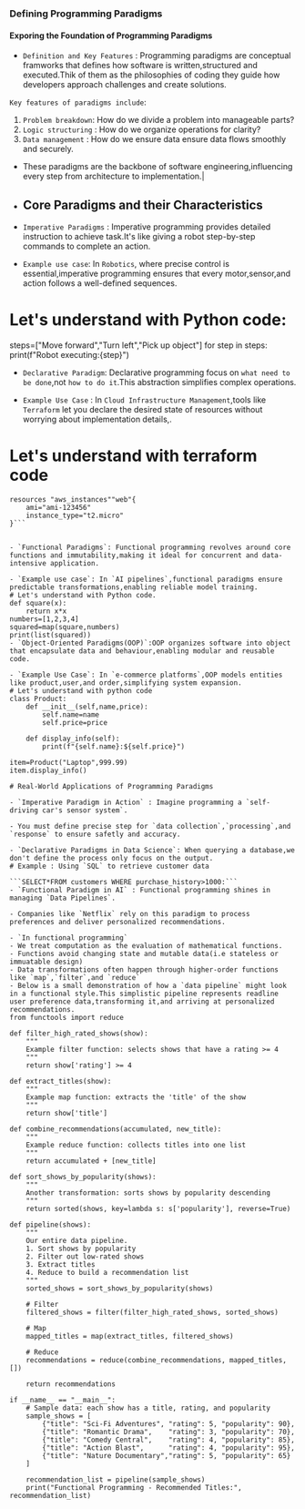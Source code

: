 ### Defining Programming Paradigms
#### Exporing the Foundation of Programming Paradigms

- `Definition and Key Features` : Programming paradigms are conceptual framworks that defines how software is written,structured and executed.Thik of them as the philosophies of coding they guide how developers approach challenges and create solutions.

`Key features of paradigms include`:
1. `Problem breakdown`: How do we divide a problem into manageable parts?
2. `Logic structuring` : How do we organize operations for clarity?
3. `Data management` : How do we ensure data ensure data flows smoothly and securely.

- These paradigms are the backbone of software engineering,influencing every step from architecture to implementation.|
- ## Core Paradigms and their Characteristics

- `Imperative Paradigms` : Imperative programming provides detailed instruction to achieve task.It's like giving a robot step-by-step commands to complete an action.

- `Example use case`: In `Robotics`, where precise control is essential,imperative programming ensures that every motor,sensor,and action follows a well-defined sequences.
# Let's understand with Python code:
steps=["Move forward","Turn left","Pick up object"]
for step in steps:
    print(f"Robot executing:{step}")
- `Declarative Paradigm`: Declarative programming focus on `what need to be done`,not `how to do it`.This abstraction simplifies complex operations.

- `Example Use Case` : In `Cloud Infrastructure Management`,tools like `Terraform` let you declare the desired state of resources without worrying about implementation details,.
# Let's understand with terraform code

```
resources "aws_instances""web"{
    ami="ami-123456"
    instance_type="t2.micro"
}```


- `Functional Paradigms`: Functional programming revolves around core functions and immutability,making it ideal for concurrent and data-intensive application.

- `Example use case`: In `AI pipelines`,functional paradigms ensure predictable transformations,enabling reliable model training.
# Let's understand with Python code.
def square(x):
    return x*x
numbers=[1,2,3,4]
squared=map(square,numbers)
print(list(squared))
- `Object-Oriented Paradigms(OOP)`:OOP organizes software into object that encapsulate data and behaviour,enabling modular and reusable code.

- `Example Use Case`: In `e-commerce platforms`,OOP models entities like product,user,and order,simplifying system expansion.
# Let's understand with python code
class Product:
    def __init__(self,name,price):
        self.name=name
        self.price=price
        
    def display_info(self):
        print(f"{self.name}:${self.price}")
        
item=Product("Laptop",999.99)
item.display_info()

# Real-World Applications of Programming Paradigms

- `Imperative Paradigm in Action` : Imagine programming a `self-driving car's sensor system`.

- You must define precise step for `data collection`,`processing`,and `response` to ensure safetly and accuracy.

- `Declarative Paradigms in Data Science`: When querying a database,we don't define the process only focus on the output.
# Example : Using `SQL` to retrieve customer data

```SELECT*FROM customers WHERE purchase_history>1000:```
- `Functional Paradigm in AI` : Functional programming shines in managing `Data Pipelines`.

- Companies like `Netflix` rely on this paradigm to process preferences and deliver personalized recommendations.

- `In functional programming`
- We treat computation as the evaluation of mathematical functions.
- Functions avoid changing state and mutable data(i.e stateless or immuatable design)
- Data transformations often happen through higher-order functions like `map`,`filter`,and `reduce`
- Below is a small demonstration of how a `data pipeline` might look in a functional style.This simplistic pipeline represents readline user preference data,transforming it,and arriving at personalized recommendations.
from functools import reduce

def filter_high_rated_shows(show):
    """
    Example filter function: selects shows that have a rating >= 4
    """
    return show['rating'] >= 4

def extract_titles(show):
    """
    Example map function: extracts the 'title' of the show
    """
    return show['title']

def combine_recommendations(accumulated, new_title):
    """
    Example reduce function: collects titles into one list
    """
    return accumulated + [new_title]

def sort_shows_by_popularity(shows):
    """
    Another transformation: sorts shows by popularity descending
    """
    return sorted(shows, key=lambda s: s['popularity'], reverse=True)

def pipeline(shows):
    """
    Our entire data pipeline. 
    1. Sort shows by popularity
    2. Filter out low-rated shows
    3. Extract titles
    4. Reduce to build a recommendation list
    """
    sorted_shows = sort_shows_by_popularity(shows)
    
    # Filter
    filtered_shows = filter(filter_high_rated_shows, sorted_shows)
    
    # Map
    mapped_titles = map(extract_titles, filtered_shows)
    
    # Reduce
    recommendations = reduce(combine_recommendations, mapped_titles, [])
    
    return recommendations

if __name__ == "__main__":
    # Sample data: each show has a title, rating, and popularity
    sample_shows = [
        {"title": "Sci-Fi Adventures", "rating": 5, "popularity": 90},
        {"title": "Romantic Drama",    "rating": 3, "popularity": 70},
        {"title": "Comedy Central",    "rating": 4, "popularity": 85},
        {"title": "Action Blast",      "rating": 4, "popularity": 95},
        {"title": "Nature Documentary","rating": 5, "popularity": 65}
    ]
    
    recommendation_list = pipeline(sample_shows)
    print("Functional Programming - Recommended Titles:", recommendation_list)
